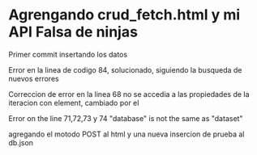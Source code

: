 # Agrengando crud_fetch.html y mi API Falsa de ninjas

Primer commit insertando los datos

Error en la linea de codigo 84, solucionado, siguiendo la busqueda de nuevos errores

Correccion de error en la linea 68 no se accedia a las propiedades de la iteracion con element, cambiado por el

Error on the line  71,72,73 y 74  "database" is not the same as "dataset"

agregando el motodo POST al html y una nueva insercion de prueba al db.json